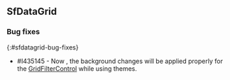 ## SfDataGrid

### Bug fixes
{:#sfdatagrid-bug-fixes}

* \#I435145 - Now , the background changes will be applied properly for the [GridFilterControl](https://help.syncfusion.com/cr/winui/Syncfusion.UI.Xaml.DataGrid.GridFilterControl.html) while using themes.
